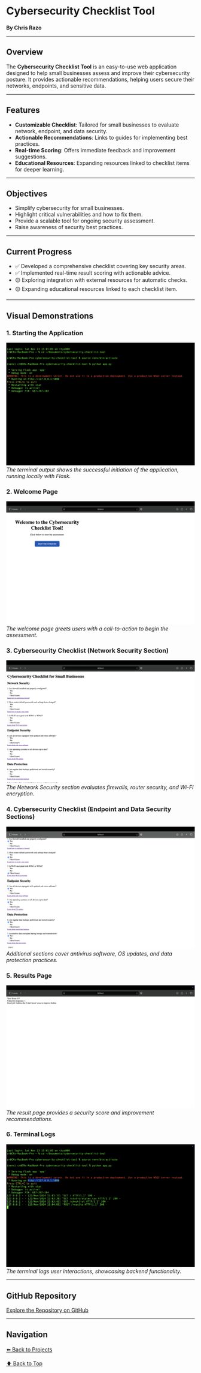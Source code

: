 # Cybersecurity Checklist Tool

**By Chris Razo**

---

## Overview

The **Cybersecurity Checklist Tool** is an easy-to-use web application designed to help small businesses assess and improve their cybersecurity posture. It provides actionable recommendations, helping users secure their networks, endpoints, and sensitive data.

---

## Features

- **Customizable Checklist**: Tailored for small businesses to evaluate network, endpoint, and data security.
- **Actionable Recommendations**: Links to guides for implementing best practices.
- **Real-time Scoring**: Offers immediate feedback and improvement suggestions.
- **Educational Resources**: Expanding resources linked to checklist items for deeper learning.

---

## Objectives

- Simplify cybersecurity for small businesses.
- Highlight critical vulnerabilities and how to fix them.
- Provide a scalable tool for ongoing security assessment.
- Raise awareness of security best practices.

---

## Current Progress

- ✅ Developed a comprehensive checklist covering key security areas.
- ✅ Implemented real-time result scoring with actionable advice.
- 🟡 Exploring integration with external resources for automatic checks.
- 🟡 Expanding educational resources linked to each checklist item.

---

## Visual Demonstrations

### **1. Starting the Application**
![Starting the Application](../assets/images/cybersecurity-checklist-start.png)  
*The terminal output shows the successful initiation of the application, running locally with Flask.*

### **2. Welcome Page**
![Welcome Page](../assets/images/cybersecurity-checklist-welcome.png)  
*The welcome page greets users with a call-to-action to begin the assessment.*

### **3. Cybersecurity Checklist (Network Security Section)**
![Network Security](../assets/images/cybersecurity-checklist-network.png)  
*The Network Security section evaluates firewalls, router security, and Wi-Fi encryption.*

### **4. Cybersecurity Checklist (Endpoint and Data Security Sections)**
![Endpoint and Data Security](../assets/images/cybersecurity-checklist-endpoint-data.png)  
*Additional sections cover antivirus software, OS updates, and data protection practices.*

### **5. Results Page**
![Results Page](../assets/images/cybersecurity-checklist-results.png)  
*The result page provides a security score and improvement recommendations.*

### **6. Terminal Logs**
![Terminal Logs](../assets/images/cybersecurity-checklist-logs.png)  
*The terminal logs user interactions, showcasing backend functionality.*

---

## GitHub Repository
[Explore the Repository on GitHub](https://github.com/c-razo/cybersecurity-checklist-tool)

---

## Navigation
[⬅️ Back to Projects](../index.md#projects)

[⬆️ Back to Top](#cybersecurity-checklist-tool)

